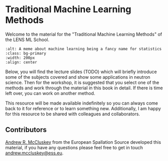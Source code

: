 # Traditional Machine Learning Methods

Welcome to the material for the "Traditional Machine Learning Methods" of the LENS ML School.

```{image} https://miro.medium.com/max/500/1*x7P7gqjo8k2_bj2rTQWAfg.jpeg
:alt: A meme about machine learning being a fancy name for statistics
:class: bg-primary
:width: 200px
:align: center
```

Below, you will find the lecture slides (TODO) which will briefly introduce some of the subjects covered and show some applications in neutron science.
Then for the workshop, it is suggested that you select one of the methods and work through the material in this book in detail.
If there is time left over, you can work on another method.

This resource will be made available indefinitely so you can always come back to it for reference or to learn something new.
Additionally, I am happy for this resource to be shared with colleagues and collaborators.

## Contributors

[Andrew R. McCluskey](https://mccluskey.scot) from the European Spallation Source developed this material, if you have any questions please feel free to get in touch [andrew.mccluskey@ess.eu](mailto:andrew.mccluskey@ess.eu).
